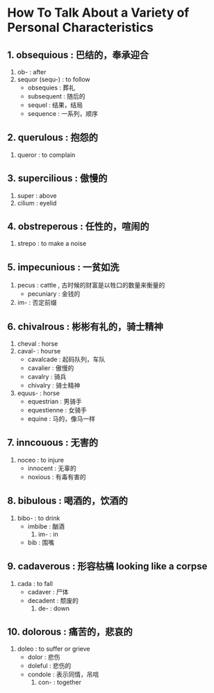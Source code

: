 # How To Talk About a Variety of Personal Characteristics

## 1. obsequious : 巴结的，奉承迎合
1. ob- 					:	after
2. sequor (sequ-)		: 	to follow
	- obsequies 		:	葬礼
	- subsequent 		:	随后的
	- sequel 			: 	结果，结局
	- sequence			: 	一系列，顺序

## 2. querulous : 抱怨的
1. queror  : to complain


## 3. supercilious : 傲慢的
1. super			: above
2. cilium 			: eyelid

## 4. obstreperous     : 任性的，喧闹的
1. strepo 				: to make a noise


## 5. impecunious   :   一贫如洗
1. pecus 			: 	cattle , 古时候的财富是以牲口的数量来衡量的
	- pecuniary 	:  	金钱的
2. im- 				: 	否定前缀

## 6. chivalrous  : 彬彬有礼的，骑士精神
1. cheval   		:	 horse
2. caval- 			:	 hourse
	- cavalcade 	:	 起码队列，车队
	- cavalier 		:	 傲慢的
	- cavalry 		:	 骑兵
	- chivalry   	:	 骑士精神
3. equus- 			:	 horse
	- equestrian 	:	 男骑手
	- equestienne 	:	 女骑手
	- equine 		:	 马的，像马一样		

## 7. inncouous    :   无害的
1. noceo   			: 	to injure
	- innocent 		: 	无辜的
	- noxious  		:	有毒有害的

## 8. bibulous     :   喝酒的，饮酒的
1. bibo- 			: 	to drink
	- imbibe 		:	酗酒
		1. im- 		: 	in
	- bib 			: 	围嘴

## 9. cadaverous   :    形容枯槁 looking like a corpse
1. cada 			:	 to fall
	- cadaver 		:	 尸体
	- decadent 		:	 颓废的
		1. de-  	:	 down

## 10. dolorous    :	痛苦的，悲哀的
1. doleo  			: 	to suffer or grieve
	- dolor 		:	悲伤
	- doleful 		:  	悲伤的
	- condole 		: 	表示同情，吊唁
		1. con- 	: 	together







